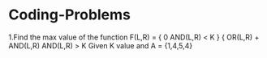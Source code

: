 # Coding-Problems

1.Find the max value of the function F(L,R) = { 0    AND(L,R) < K }
                                              { OR(L,R) + AND(L,R) AND(L,R) > K 
 Given K value and A = {1,4,5,4}


